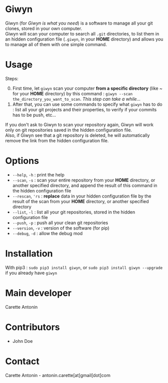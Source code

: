 # Giwyn

Giwyn (for *Giwyn is what you need*) is a software to manage all your git clones, stored in your own computer.  
Giwyn will scan your computer to search all ```.git``` directories, to list them in an hidden configuration file (```.giwyn```, in your **HOME** directory) and allows you to manage all of them with one simple command.

# Usage

Steps:

0.  First time, let ```giwyn``` scan your computer **from a specific directory** (like *~* for your **HOME** directory) by this command : ```giwyn --scan the_directory_you_want_to_scan```.  *This step can take a while...*  
1.  After that, you can use some commands to specify what ```giwyn``` has to do : list all your git projects and their properties, to verify if your commits has to be push, etc...  

If you don't ask to Giwyn to scan your repository again, Giwyn will work only on git repositories saved in the hidden configuration file.  
Also, if Giwyn see that a git repository is deleted, he will automatically remove the link from the hidden configuration file.

# Options

* ```--help```, ```-h``` : print the help
* ```--scan```, ```-s``` : scan your entire repository from your **HOME** directory, or another specified directory, and append the result of this command in the hidden configuration file
* ```--rescan```, ```'rs``` : **replace** data in your hidden configuration file by the result of the scan from your **HOME** directory, or another specified directory
* ```--list```, ```-l``` : list all your git repositories, stored in the hidden configuration file
* ```--push```, ```-p``` : push all your clean git repositories
* ```--version```, ```-v``` : version of the software (for pip)
* ```--debug```, ```-d``` : allow the debug mod

# Installation

With pip3 : ```sudo pip3 install giwyn```, or ```sudo pip3 install giwyn --upgrade``` if you already have ```giwyn```

# Main developer

Carette Antonin

# Contributors

* John Doe

# Contact

Carette Antonin - antonin.carette[at]gmail[dot]com
